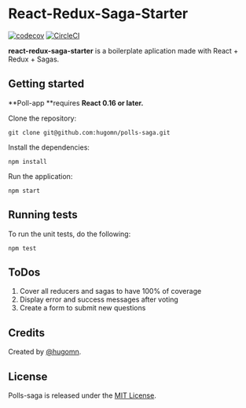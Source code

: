 # React-Redux-Saga-Starter

[![codecov](https://codecov.io/gh/hugomn/polls-saga/branch/master/graph/badge.svg)](https://codecov.io/gh/hugomn/polls-saga) [![CircleCI](https://circleci.com/gh/hugomn/react-redux-saga-starter.svg?style=svg)](https://circleci.com/gh/hugomn/react-redux-saga-starter)

**react-redux-saga-starter** is a boilerplate aplication made with React + Redux + Sagas.

## Getting started

**Poll-app **requires **React 0.16 or later.**

Clone the repository:

```
git clone git@github.com:hugomn/polls-saga.git
```

Install the dependencies:

```
npm install
```

Run the application:

```
npm start
```

## Running tests

To run the unit tests, do the following:

```
npm test
```

## ToDos

1. Cover all reducers and sagas to have 100% of coverage
2. Display error and success messages after voting
3. Create a form to submit new questions

## Credits

Created by [@hugomn](https://www.hugomagalhaes.com).

## License

Polls-saga is released under the [MIT License](http://www.opensource.org/licenses/MIT).

